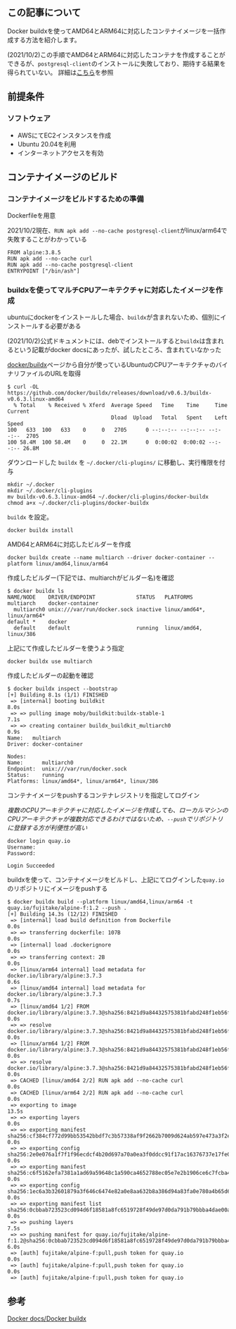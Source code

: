 ## この記事について

Docker buildxを使ってAMD64とARM64に対応したコンテナイメージを一括作成する方法を紹介します。

(2021/10/2)この手順でAMD64とARM64に対応したコンテナを作成することができるが、`postgresql-client`のインストールに失敗しており、期待する結果を得られていない。
詳細は[こちら](https://gitlab.alpinelinux.org/alpine/aports/-/issues/12406)を参照


## 前提条件

### ソフトウェア

- AWSにてEC2インスタンスを作成
- Ubuntu 20.04を利用
- インターネットアクセスを有効

## コンテナイメージのビルド

### コンテナイメージをビルドするための準備

Dockerfileを用意

2021/10/2現在、`RUN apk add --no-cache postgresql-client`がlinux/arm64で失敗することがわかっている

```sh:
FROM alpine:3.8.5
RUN apk add --no-cache curl
RUN apk add --no-cache postgresql-client
ENTRYPOINT ["/bin/ash"]
```

### buildxを使ってマルチCPUアーキテクチャに対応したイメージを作成

ubuntuにdockerをインストールした場合、`buildx`が含まれないため、個別にインストールする必要がある

(2021/10/2)公式ドキュメントには、debでインストールすると`buildx`は含まれるという記載がdocker docsにあったが、試したところ、含まれていなかった

[docker/buildx](https://github.com/docker/buildx/releases)ページから自分が使っているUbuntuのCPUアーキテクチャのバイナリファイルのURLを取得

```sh:
$ curl -OL https://github.com/docker/buildx/releases/download/v0.6.3/buildx-v0.6.3.linux-amd64
  % Total    % Received % Xferd  Average Speed   Time    Time     Time  Current
                                 Dload  Upload   Total   Spent    Left  Speed
100   633  100   633    0     0   2705      0 --:--:-- --:--:-- --:--:--  2705
100 58.4M  100 58.4M    0     0  22.1M      0  0:00:02  0:00:02 --:--:-- 26.8M
```

ダウンロードした `buildx` を `~/.docker/cli-plugins/` に移動し、実行権限を付与

```sh:
mkdir ~/.docker
mkdir ~/.docker/cli-plugins
mv buildx-v0.6.3.linux-amd64 ~/.docker/cli-plugins/docker-buildx
chmod a+x ~/.docker/cli-plugins/docker-buildx
```

`buildx` を設定。

```sh:
docker buildx install
```

AMD64とARM64に対応したビルダーを作成

```sh:
docker buildx create --name multiarch --driver docker-container --platform linux/amd64,linux/arm64
```

作成したビルダー(下記では、multiarchがビルダー名)を確認

```sh:
$ docker buildx ls
NAME/NODE    DRIVER/ENDPOINT             STATUS   PLATFORMS
multiarch    docker-container                     
  multiarch0 unix:///var/run/docker.sock inactive linux/amd64*, linux/arm64*
default *    docker                               
  default    default                     running  linux/amd64, linux/386
```

上記にて作成したビルダーを使うよう指定

```sh:
docker buildx use multiarch
```

作成したビルダーの起動を確認

```sh:
$ docker buildx inspect --bootstrap
[+] Building 8.1s (1/1) FINISHED                                                                                                                
 => [internal] booting buildkit                                                                                                            8.0s
 => => pulling image moby/buildkit:buildx-stable-1                                                                                         7.1s
 => => creating container buildx_buildkit_multiarch0                                                                                       0.9s
Name:   multiarch
Driver: docker-container

Nodes:
Name:      multiarch0
Endpoint:  unix:///var/run/docker.sock
Status:    running
Platforms: linux/amd64*, linux/arm64*, linux/386
```

コンテナイメージをpushするコンテナレジストリを指定してログイン

*複数のCPUアーキテクチャに対応したイメージを作成しても、ローカルマシンのCPUアーキテクチャが複数対応できるわけではないため、`--push`でリポジトリに登録する方が利便性が高い*

```sh:
docker login quay.io
Username:
Password:

Login Succeeded
```

buildxを使って、コンテナイメージをビルドし、上記にてログインした`quay.io`のリポジトリにイメージをpushする

```sh:
$ docker buildx build --platform linux/amd64,linux/arm64 -t quay.io/fujitake/alpine-f:1.2 --push .
[+] Building 14.3s (12/12) FINISHED                                                                                                             
 => [internal] load build definition from Dockerfile                                                                                       0.0s
 => => transferring dockerfile: 107B                                                                                                       0.0s
 => [internal] load .dockerignore                                                                                                          0.0s
 => => transferring context: 2B                                                                                                            0.0s
 => [linux/arm64 internal] load metadata for docker.io/library/alpine:3.7.3                                                                0.6s
 => [linux/amd64 internal] load metadata for docker.io/library/alpine:3.7.3                                                                0.7s
 => [linux/amd64 1/2] FROM docker.io/library/alpine:3.7.3@sha256:8421d9a84432575381bfabd248f1eb56f3aa21d9d7cd2511583c68c9b7511d10          0.0s
 => => resolve docker.io/library/alpine:3.7.3@sha256:8421d9a84432575381bfabd248f1eb56f3aa21d9d7cd2511583c68c9b7511d10                      0.0s
 => [linux/arm64 1/2] FROM docker.io/library/alpine:3.7.3@sha256:8421d9a84432575381bfabd248f1eb56f3aa21d9d7cd2511583c68c9b7511d10          0.0s
 => => resolve docker.io/library/alpine:3.7.3@sha256:8421d9a84432575381bfabd248f1eb56f3aa21d9d7cd2511583c68c9b7511d10                      0.0s
 => CACHED [linux/amd64 2/2] RUN apk add --no-cache curl                                                                                   0.0s
 => CACHED [linux/arm64 2/2] RUN apk add --no-cache curl                                                                                   0.0s
 => exporting to image                                                                                                                    13.5s
 => => exporting layers                                                                                                                    0.0s
 => => exporting manifest sha256:cf384cf772d99bb53542bbdf7c3b57338af9f2662b7009d624ab597e473a3f2e                                          0.0s
 => => exporting config sha256:2e0e076a1f7f1f96ecdcf4b20d697a70a0ea3f0ddcc91f17ac16376737e17fe0                                            0.0s
 => => exporting manifest sha256:c6f5162efa7381a1ad69a59648c1a590ca4652788ec05e7e2b1906ce6c7fcba4                                          0.0s
 => => exporting config sha256:1ec6a3b32601879a3f646c6474e82a0e8aa632b8a386d94a83fa0e780a4b65d6                                            0.0s
 => => exporting manifest list sha256:0cbbab723523cd094d6f18581a8fc6519728f49de97d0da791b79bbba4dae00a                                     0.0s
 => => pushing layers                                                                                                                      7.5s
 => => pushing manifest for quay.io/fujitake/alpine-f:1.2@sha256:0cbbab723523cd094d6f18581a8fc6519728f49de97d0da791b79bbba4dae00a          6.0s
 => [auth] fujitake/alpine-f:pull,push token for quay.io                                                                                   0.0s
 => [auth] fujitake/alpine-f:pull,push token for quay.io                                                                                   0.0s
 => [auth] fujitake/alpine-f:pull,push token for quay.io     
```



## 参考
[Docker docs/Docker buildx](https://matsuand.github.io/docs.docker.jp.onthefly/buildx/working-with-buildx/)
